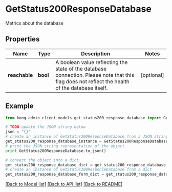 # GetStatus200ResponseDatabase

Metrics about the database

## Properties

Name | Type | Description | Notes
------------ | ------------- | ------------- | -------------
**reachable** | **bool** | A boolean value reflecting the state of the database connection. Please note that this flag does not reflect the health of the database itself. | [optional] 

## Example

```python
from kong_admin_client.models.get_status200_response_database import GetStatus200ResponseDatabase

# TODO update the JSON string below
json = "{}"
# create an instance of GetStatus200ResponseDatabase from a JSON string
get_status200_response_database_instance = GetStatus200ResponseDatabase.from_json(json)
# print the JSON string representation of the object
print GetStatus200ResponseDatabase.to_json()

# convert the object into a dict
get_status200_response_database_dict = get_status200_response_database_instance.to_dict()
# create an instance of GetStatus200ResponseDatabase from a dict
get_status200_response_database_form_dict = get_status200_response_database.from_dict(get_status200_response_database_dict)
```
[[Back to Model list]](../README.md#documentation-for-models) [[Back to API list]](../README.md#documentation-for-api-endpoints) [[Back to README]](../README.md)


